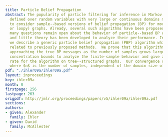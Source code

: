 ```yaml
---
title: Particle Belief Propagation
abstract: The popularity of particle filtering for inference in Markov chain models
  defined over random variables with very large or continuous domains makes it natural
  to consider sample--based versions of belief propagation (BP) for more general (tree--structured
  or loopy) graphs. Already, several such algorithms have been proposed in the literature.  However,
  many questions remain open about the behavior of particle--based BP algorithms,
  and little theory has been developed to analyze their performance. In this paper,
  we describe a generic particle belief propagation (PBP) algorithm which is closely
  related to previously proposed methods.  We prove that this algorithm is consistent,
  approaching the true BP messages as the number of samples grows large. We then use
  concentration bounds to analyze the finite-sample behavior and give a convergence
  rate for the algorithm on tree--structured graphs.  Our convergence rate is $O(1/\sqrt{n})$
  where $n$ is the number of samples, independent of the domain size of the variables.
pdf: "./ihler09a/ihler09a.pdf"
layout: inproceedings
key: ihler09a
month: 0
firstpage: 256
lastpage: 263
origpdf: http://jmlr.org/proceedings/papers/v5/ihler09a/ihler09a.pdf
sections: 
authors:
- given: Alexander
  family: Ihler
- given: David
  family: McAllester
---
```

